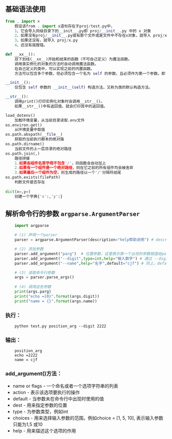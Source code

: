 ## 基础语法使用
```python
from . import ×
	假设该from . import x语句存在于proj/test.py中，
	1、它会导入同级目录下的__init__.py即 proj/__init__.py 中的 x 对象
	2、如果没有proj/__init__.py或有那个文件或是文件中不存在x对象，就导入 proj/x/__init__.py
	3、如果还没有，就导入 proj/x.py
	4、还没有就报错。

def __xx__():
	双下划线(__xx__)开始和结束的函数（不可自己定义）为魔法函数。
	调用类实例化的对象的方法时自动调用魔法函数。
	在自己定义的类中，可以实现之前的内置函数。
	方法可以包含多个参数，但必须包含一个名为 self 的参数，且必须作为第一个参数。即 __xx__(self)

__init__():
	仅包含 self 参数的 __init__(self) 构造方法，又称为类的默认构造方法。

__str__():
	调用print()打印实例化对象时会调用__str__()。
	如果__str__()中有返回值，就会打印其中的返回值。

load_dotenv()	
	加载环境变量，从当前目录读取.env文件
os.environ.get()
	从环境变量中取值
os.path.abspath(__file__)
	获取的当前执行脚本的绝对路
os.path.dirname()
	当前文件的上一层目录的绝对路径
os.path.join(,)
	路径拼接
	1.如果各组件名首字母不包含'/'，则函数会自动加上
	2.如果有一个组件是一个绝对路径，则在它之前的所有组件均会被舍弃
	3.如果最后一个组件为空，则生成的路径以一个'/'分隔符结尾
os.path.exists(filePath)
	判断文件是否存在
	
dict(x=,y=)
	创建一个字典{'x':,'y':}
```

## 解析命令行的参数 `argparse.ArgumentParser`
```python
	import argparse

	# (1) 声明一个parser
	parser = argparse.ArgumentParser(description="help帮助说明") # description 可选参数，-h的时候第一行输出

	# (2) 添加参数
	parser.add_argument("parg")  # 位置参数，这里表示第一个出现的参数赋值给parg
	parser.add_argument("--digit",type=int,help="输入数字") # 通过 --digit xxx声明的参数，为int类型
	parser.add_argument("--name",help="名字",default="cjf") # 同上，default 表示默认值

	# (3) 读取命令行参数
	args = parser.parse_args()
	 
	# (4) 调用这些参数
	print(args.parg)
	print("echo ={0}".format(args.digit))
	print("name = {}".format(args.name))
```
### 执行：
```pthon
	python test.py position_arg --digit 2222
```
### 输出：
```
	position_arg
	echo =2222
	name = cjf
```
### add_argument()方法：
- name or flags - 一个命名或者一个选项字符串的列表
- action - 表示该选项要执行的操作
- default - 当参数未在命令行中出现时使用的值
- dest - 用来指定参数的位置
- type - 为参数类型，例如int
- choices - 用来选择输入参数的范围。例如choice = [1, 5, 10], 表示输入参数只能为1,5 或10
- help - 用来描述这个选项的作用